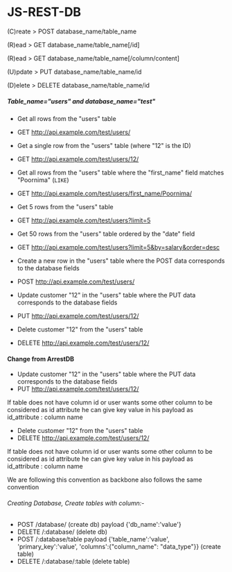 JS-REST-DB
==========

(C)reate > POST   database_name/table_name

(R)ead   > GET    database_name/table_name[/id]

(R)ead   > GET     database_name/table_name[/column/content]

(U)pdate > PUT     database_name/table_name/id

(D)elete > DELETE  database_name/table_name/id

##### Table_name="users" and database_name="test"

- Get all rows from the "users" table
 - GET http://api.example.com/test/users/

- Get a single row from the "users" table (where "12" is the ID)
 - GET http://api.example.com/test/users/12/

- Get all rows from the "users" table where the "first_name" field matches "Poornima" (`LIKE`)
 - GET http://api.example.com/test/users/first_name/Poornima/

- Get 5 rows from the "users" table
 - GET http://api.example.com/test/users?limit=5

- Get 50 rows from the "users" table ordered by the "date" field
 - GET http://api.example.com/test/users?limit=5&by=salary&order=desc

- Create a new row in the "users" table where the POST data corresponds to the database fields
 - POST http://api.example.com/test/users/

- Update customer "12" in the "users" table where the PUT data corresponds to the database fields
 - PUT http://api.example.com/test/users/12/

- Delete customer "12" from the "users" table
 - DELETE http://api.example.com/test/users/12/

#### Change from ArrestDB
- Update customer "12" in the "users" table where the PUT data corresponds to the database fields
 - PUT http://api.example.com/test/users/12/

If table does not have column id or user wants some other column to be considered as id attribute
he can give  key value in his payload as id_attribute : column name

- Delete customer "12" from the "users" table
 - DELETE http://api.example.com/test/users/12/

If table does not have column id or user wants some other column to be considered as id attribute
he can give  key value in his payload as id_attribute : column name

We are following this convention as backbone also follows the same convention

###### Creating Database, Create tables with column:-

- POST /database/ (create db) payload  {'db_name':'value'}
- DELETE /:database/ (delete db)
- POST /:database/table payload {'table_name':'value', 'primary_key':'value', 'columns':{"column_name": "data_type"}} (create table)
- DELETE /:database/:table (delete table)
